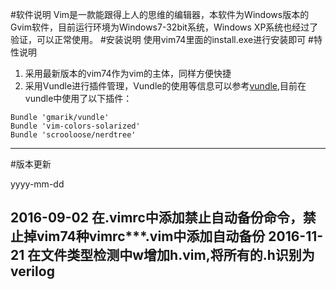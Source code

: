 #软件说明
	Vim是一款能跟得上人的思维的编辑器，本软件为Windows版本的Gvim软件，目前运行环境为Windows7-32bit系统，Windows XP系统也经过了验证，可以正常使用。
#安装说明
	使用vim74里面的install.exe进行安装即可
#特性说明
1. 采用最新版本的vim74作为vim的主体，同样方便快捷
2. 采用Vundle进行插件管理，Vundle的使用等信息可以参考[vundle](https://github.com/vim-scripts/vundle),目前在vundle中使用了以下插件：

```
Bundle 'gmarik/vundle'
Bundle 'vim-colors-solarized'
Bundle 'scrooloose/nerdtree'
``` 
----
#版本更新

yyyy-mm-dd

2016-09-02 在.vimrc中添加禁止自动备份命令，禁止掉vim74种vimrc***.vim中添加自动备份
2016-11-21 在文件类型检测中w增加h.vim,将所有的.h识别为verilog
----

